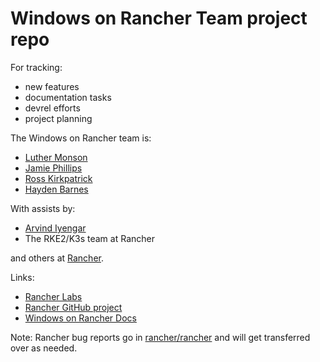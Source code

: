 # Windows on Rancher Team project repo

For tracking:
* new features
* documentation tasks
* devrel efforts
* project planning

The Windows on Rancher team is:

* [Luther Monson](https://github.com/luthermonson)
* [Jamie Phillips](https://github.com/phillipsj)
* [Ross Kirkpatrick](https://github.com/rosskirkpat)
* [Hayden Barnes](https://github.com/sirredbeard)

With assists by:

* [Arvind Iyengar](https://github.com/aiyengar2)
* The RKE2/K3s team at Rancher

and others at [Rancher](https://github.com/rancher).

Links:

* [Rancher Labs](https://rancher.com/)
* [Rancher GitHub project](https://github.com/rancher/rancher)
* [Windows on Rancher Docs](https://rancher.com/docs/rancher/v2.x/en/cluster-provisioning/rke-clusters/windows-clusters/)

Note: Rancher bug reports go in [rancher/rancher](https://github.com/rancher/rancher/issues?q=is%3Aissue+is%3Aopen+label%3Aarea%2Fwindows) and will get transferred over as needed.
